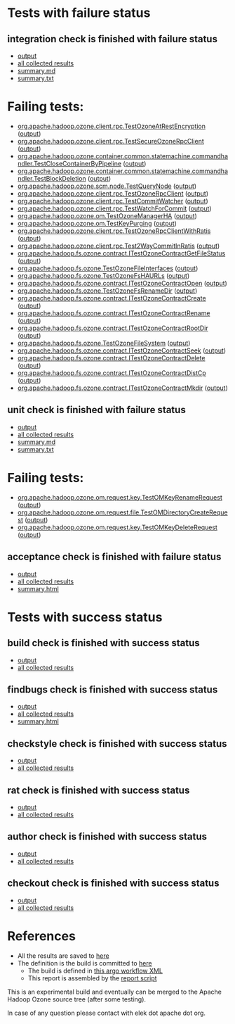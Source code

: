 # Tests with failure status

## integration check is finished with failure status

   * [output](https://raw.githubusercontent.com/elek/ozone-ci-q4/master/pr/pr-hdds-1737-89jld/integration/output.log)
   * [all collected results](https://github.com/elek/ozone-ci-q4/tree/master/pr/pr-hdds-1737-89jld/integration)
   * [summary.md](https://github.com/elek/ozone-ci-q4/tree/master/pr/pr-hdds-1737-89jld/integration/summary.md)
   * [summary.txt](https://github.com/elek/ozone-ci-q4/tree/master/pr/pr-hdds-1737-89jld/integration/summary.txt)

# Failing tests: 

 * [org.apache.hadoop.ozone.client.rpc.TestOzoneAtRestEncryption](hadoop-ozone/integration-test/org.apache.hadoop.ozone.client.rpc.TestOzoneAtRestEncryption.txt) ([output](hadoop-ozone/integration-test/org.apache.hadoop.ozone.client.rpc.TestOzoneAtRestEncryption-output.txt))
 * [org.apache.hadoop.ozone.client.rpc.TestSecureOzoneRpcClient](hadoop-ozone/integration-test/org.apache.hadoop.ozone.client.rpc.TestSecureOzoneRpcClient.txt) ([output](hadoop-ozone/integration-test/org.apache.hadoop.ozone.client.rpc.TestSecureOzoneRpcClient-output.txt))
 * [org.apache.hadoop.ozone.container.common.statemachine.commandhandler.TestCloseContainerByPipeline](hadoop-ozone/integration-test/org.apache.hadoop.ozone.container.common.statemachine.commandhandler.TestCloseContainerByPipeline.txt) ([output](hadoop-ozone/integration-test/org.apache.hadoop.ozone.container.common.statemachine.commandhandler.TestCloseContainerByPipeline-output.txt))
 * [org.apache.hadoop.ozone.container.common.statemachine.commandhandler.TestBlockDeletion](hadoop-ozone/integration-test/org.apache.hadoop.ozone.container.common.statemachine.commandhandler.TestBlockDeletion.txt) ([output](hadoop-ozone/integration-test/org.apache.hadoop.ozone.container.common.statemachine.commandhandler.TestBlockDeletion-output.txt))
 * [org.apache.hadoop.ozone.scm.node.TestQueryNode](hadoop-ozone/integration-test/org.apache.hadoop.ozone.scm.node.TestQueryNode.txt) ([output](hadoop-ozone/integration-test/org.apache.hadoop.ozone.scm.node.TestQueryNode-output.txt))
 * [org.apache.hadoop.ozone.client.rpc.TestOzoneRpcClient](hadoop-ozone/integration-test/org.apache.hadoop.ozone.client.rpc.TestOzoneRpcClient.txt) ([output](hadoop-ozone/integration-test/org.apache.hadoop.ozone.client.rpc.TestOzoneRpcClient-output.txt))
 * [org.apache.hadoop.ozone.client.rpc.TestCommitWatcher](hadoop-ozone/integration-test/org.apache.hadoop.ozone.client.rpc.TestCommitWatcher.txt) ([output](hadoop-ozone/integration-test/org.apache.hadoop.ozone.client.rpc.TestCommitWatcher-output.txt))
 * [org.apache.hadoop.ozone.client.rpc.TestWatchForCommit](hadoop-ozone/integration-test/org.apache.hadoop.ozone.client.rpc.TestWatchForCommit.txt) ([output](hadoop-ozone/integration-test/org.apache.hadoop.ozone.client.rpc.TestWatchForCommit-output.txt))
 * [org.apache.hadoop.ozone.om.TestOzoneManagerHA](hadoop-ozone/integration-test/org.apache.hadoop.ozone.om.TestOzoneManagerHA.txt) ([output](hadoop-ozone/integration-test/org.apache.hadoop.ozone.om.TestOzoneManagerHA-output.txt))
 * [org.apache.hadoop.ozone.om.TestKeyPurging](hadoop-ozone/integration-test/org.apache.hadoop.ozone.om.TestKeyPurging.txt) ([output](hadoop-ozone/integration-test/org.apache.hadoop.ozone.om.TestKeyPurging-output.txt))
 * [org.apache.hadoop.ozone.client.rpc.TestOzoneRpcClientWithRatis](hadoop-ozone/integration-test/org.apache.hadoop.ozone.client.rpc.TestOzoneRpcClientWithRatis.txt) ([output](hadoop-ozone/integration-test/org.apache.hadoop.ozone.client.rpc.TestOzoneRpcClientWithRatis-output.txt))
 * [org.apache.hadoop.ozone.client.rpc.Test2WayCommitInRatis](hadoop-ozone/integration-test/org.apache.hadoop.ozone.client.rpc.Test2WayCommitInRatis.txt) ([output](hadoop-ozone/integration-test/org.apache.hadoop.ozone.client.rpc.Test2WayCommitInRatis-output.txt))
 * [org.apache.hadoop.fs.ozone.contract.ITestOzoneContractGetFileStatus](hadoop-ozone/ozonefs/org.apache.hadoop.fs.ozone.contract.ITestOzoneContractGetFileStatus.txt) ([output](hadoop-ozone/ozonefs/org.apache.hadoop.fs.ozone.contract.ITestOzoneContractGetFileStatus-output.txt))
 * [org.apache.hadoop.fs.ozone.TestOzoneFileInterfaces](hadoop-ozone/ozonefs/org.apache.hadoop.fs.ozone.TestOzoneFileInterfaces.txt) ([output](hadoop-ozone/ozonefs/org.apache.hadoop.fs.ozone.TestOzoneFileInterfaces-output.txt))
 * [org.apache.hadoop.fs.ozone.TestOzoneFsHAURLs](hadoop-ozone/ozonefs/org.apache.hadoop.fs.ozone.TestOzoneFsHAURLs.txt) ([output](hadoop-ozone/ozonefs/org.apache.hadoop.fs.ozone.TestOzoneFsHAURLs-output.txt))
 * [org.apache.hadoop.fs.ozone.contract.ITestOzoneContractOpen](hadoop-ozone/ozonefs/org.apache.hadoop.fs.ozone.contract.ITestOzoneContractOpen.txt) ([output](hadoop-ozone/ozonefs/org.apache.hadoop.fs.ozone.contract.ITestOzoneContractOpen-output.txt))
 * [org.apache.hadoop.fs.ozone.TestOzoneFsRenameDir](hadoop-ozone/ozonefs/org.apache.hadoop.fs.ozone.TestOzoneFsRenameDir.txt) ([output](hadoop-ozone/ozonefs/org.apache.hadoop.fs.ozone.TestOzoneFsRenameDir-output.txt))
 * [org.apache.hadoop.fs.ozone.contract.ITestOzoneContractCreate](hadoop-ozone/ozonefs/org.apache.hadoop.fs.ozone.contract.ITestOzoneContractCreate.txt) ([output](hadoop-ozone/ozonefs/org.apache.hadoop.fs.ozone.contract.ITestOzoneContractCreate-output.txt))
 * [org.apache.hadoop.fs.ozone.contract.ITestOzoneContractRename](hadoop-ozone/ozonefs/org.apache.hadoop.fs.ozone.contract.ITestOzoneContractRename.txt) ([output](hadoop-ozone/ozonefs/org.apache.hadoop.fs.ozone.contract.ITestOzoneContractRename-output.txt))
 * [org.apache.hadoop.fs.ozone.contract.ITestOzoneContractRootDir](hadoop-ozone/ozonefs/org.apache.hadoop.fs.ozone.contract.ITestOzoneContractRootDir.txt) ([output](hadoop-ozone/ozonefs/org.apache.hadoop.fs.ozone.contract.ITestOzoneContractRootDir-output.txt))
 * [org.apache.hadoop.fs.ozone.TestOzoneFileSystem](hadoop-ozone/ozonefs/org.apache.hadoop.fs.ozone.TestOzoneFileSystem.txt) ([output](hadoop-ozone/ozonefs/org.apache.hadoop.fs.ozone.TestOzoneFileSystem-output.txt))
 * [org.apache.hadoop.fs.ozone.contract.ITestOzoneContractSeek](hadoop-ozone/ozonefs/org.apache.hadoop.fs.ozone.contract.ITestOzoneContractSeek.txt) ([output](hadoop-ozone/ozonefs/org.apache.hadoop.fs.ozone.contract.ITestOzoneContractSeek-output.txt))
 * [org.apache.hadoop.fs.ozone.contract.ITestOzoneContractDelete](hadoop-ozone/ozonefs/org.apache.hadoop.fs.ozone.contract.ITestOzoneContractDelete.txt) ([output](hadoop-ozone/ozonefs/org.apache.hadoop.fs.ozone.contract.ITestOzoneContractDelete-output.txt))
 * [org.apache.hadoop.fs.ozone.contract.ITestOzoneContractDistCp](hadoop-ozone/ozonefs/org.apache.hadoop.fs.ozone.contract.ITestOzoneContractDistCp.txt) ([output](hadoop-ozone/ozonefs/org.apache.hadoop.fs.ozone.contract.ITestOzoneContractDistCp-output.txt))
 * [org.apache.hadoop.fs.ozone.contract.ITestOzoneContractMkdir](hadoop-ozone/ozonefs/org.apache.hadoop.fs.ozone.contract.ITestOzoneContractMkdir.txt) ([output](hadoop-ozone/ozonefs/org.apache.hadoop.fs.ozone.contract.ITestOzoneContractMkdir-output.txt))

## unit check is finished with failure status

   * [output](https://raw.githubusercontent.com/elek/ozone-ci-q4/master/pr/pr-hdds-1737-89jld/unit/output.log)
   * [all collected results](https://github.com/elek/ozone-ci-q4/tree/master/pr/pr-hdds-1737-89jld/unit)
   * [summary.md](https://github.com/elek/ozone-ci-q4/tree/master/pr/pr-hdds-1737-89jld/unit/summary.md)
   * [summary.txt](https://github.com/elek/ozone-ci-q4/tree/master/pr/pr-hdds-1737-89jld/unit/summary.txt)

# Failing tests: 

 * [org.apache.hadoop.ozone.om.request.key.TestOMKeyRenameRequest](hadoop-ozone/ozone-manager/org.apache.hadoop.ozone.om.request.key.TestOMKeyRenameRequest.txt) ([output](hadoop-ozone/ozone-manager/org.apache.hadoop.ozone.om.request.key.TestOMKeyRenameRequest-output.txt))
 * [org.apache.hadoop.ozone.om.request.file.TestOMDirectoryCreateRequest](hadoop-ozone/ozone-manager/org.apache.hadoop.ozone.om.request.file.TestOMDirectoryCreateRequest.txt) ([output](hadoop-ozone/ozone-manager/org.apache.hadoop.ozone.om.request.file.TestOMDirectoryCreateRequest-output.txt))
 * [org.apache.hadoop.ozone.om.request.key.TestOMKeyDeleteRequest](hadoop-ozone/ozone-manager/org.apache.hadoop.ozone.om.request.key.TestOMKeyDeleteRequest.txt) ([output](hadoop-ozone/ozone-manager/org.apache.hadoop.ozone.om.request.key.TestOMKeyDeleteRequest-output.txt))

## acceptance check is finished with failure status

   * [output](https://raw.githubusercontent.com/elek/ozone-ci-q4/master/pr/pr-hdds-1737-89jld/acceptance/output.log)
   * [all collected results](https://github.com/elek/ozone-ci-q4/tree/master/pr/pr-hdds-1737-89jld/acceptance)
   * [summary.html](https://elek.github.io/ozone-ci-q4/pr/pr-hdds-1737-89jld/acceptance/summary.html)



# Tests with success status

## build check is finished with success status

   * [output](https://raw.githubusercontent.com/elek/ozone-ci-q4/master/pr/pr-hdds-1737-89jld/build/output.log)
   * [all collected results](https://github.com/elek/ozone-ci-q4/tree/master/pr/pr-hdds-1737-89jld/build)


## findbugs check is finished with success status

   * [output](https://raw.githubusercontent.com/elek/ozone-ci-q4/master/pr/pr-hdds-1737-89jld/findbugs/output.log)
   * [all collected results](https://github.com/elek/ozone-ci-q4/tree/master/pr/pr-hdds-1737-89jld/findbugs)
   * [summary.html](https://elek.github.io/ozone-ci-q4/pr/pr-hdds-1737-89jld/findbugs/summary.html)


## checkstyle check is finished with success status

   * [output](https://raw.githubusercontent.com/elek/ozone-ci-q4/master/pr/pr-hdds-1737-89jld/checkstyle/output.log)
   * [all collected results](https://github.com/elek/ozone-ci-q4/tree/master/pr/pr-hdds-1737-89jld/checkstyle)


## rat check is finished with success status

   * [output](https://raw.githubusercontent.com/elek/ozone-ci-q4/master/pr/pr-hdds-1737-89jld/rat/output.log)
   * [all collected results](https://github.com/elek/ozone-ci-q4/tree/master/pr/pr-hdds-1737-89jld/rat)


## author check is finished with success status

   * [output](https://raw.githubusercontent.com/elek/ozone-ci-q4/master/pr/pr-hdds-1737-89jld/author/output.log)
   * [all collected results](https://github.com/elek/ozone-ci-q4/tree/master/pr/pr-hdds-1737-89jld/author)


## checkout check is finished with success status

   * [output](https://raw.githubusercontent.com/elek/ozone-ci-q4/master/pr/pr-hdds-1737-89jld/checkout/output.log)
   * [all collected results](https://github.com/elek/ozone-ci-q4/tree/master/pr/pr-hdds-1737-89jld/checkout)




# References

 * All the results are saved to [here](https://github.com/elek/ozone-ci-q4/tree/master/pr/pr-hdds-1737-89jld/)
 * The definition is the build is committed to [here](https://github.com/elek/argo-ozone)
    * The build is defined in [this argo workflow XML](https://github.com/elek/argo-ozone/blob/master/ozone-build.yaml)
    * This report is assembled by the [report script](https://github.com/elek/argo-ozone/blob/master/scripts/report.sh)

This is an experimental build and eventually can be merged to the Apache Hadoop Ozone source tree (after some testing).

In case of any question please contact with elek dot apache dot org.

